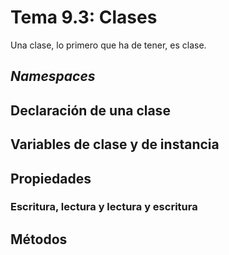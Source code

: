 # Tema 9.3: Clases

Una clase, lo primero que ha de tener, es clase.

## _Namespaces_

## Declaración de una clase

## Variables de clase y de instancia

## Propiedades

### Escritura, lectura y lectura y escritura

## Métodos